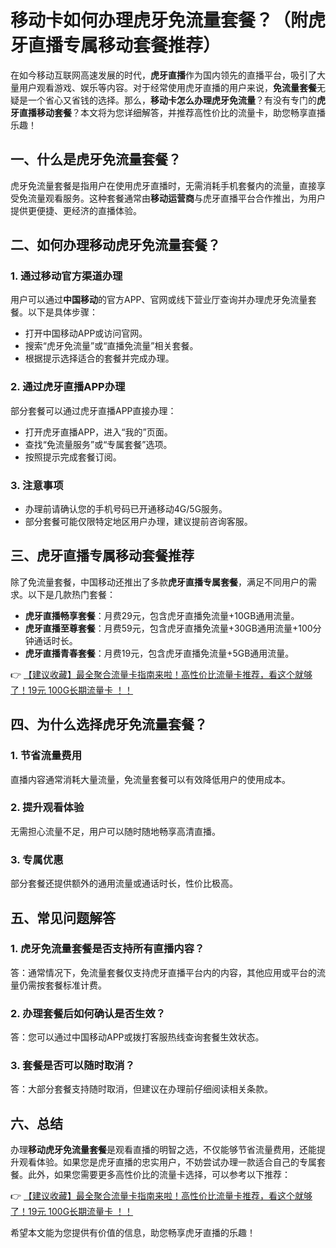 # 移动卡如何办理虎牙免流量套餐？（附虎牙直播专属移动套餐推荐）

在如今移动互联网高速发展的时代，**虎牙直播**作为国内领先的直播平台，吸引了大量用户观看游戏、娱乐等内容。对于经常使用虎牙直播的用户来说，**免流量套餐**无疑是一个省心又省钱的选择。那么，**移动卡怎么办理虎牙免流量**？有没有专门的**虎牙直播移动套餐**？本文将为您详细解答，并推荐高性价比的流量卡，助您畅享直播乐趣！

## 一、什么是虎牙免流量套餐？

虎牙免流量套餐是指用户在使用虎牙直播时，无需消耗手机套餐内的流量，直接享受免流量观看服务。这种套餐通常由**移动运营商**与虎牙直播平台合作推出，为用户提供更便捷、更经济的直播体验。

## 二、如何办理移动虎牙免流量套餐？

### 1. 通过移动官方渠道办理
用户可以通过**中国移动**的官方APP、官网或线下营业厅查询并办理虎牙免流量套餐。以下是具体步骤：
- 打开中国移动APP或访问官网。
- 搜索“虎牙免流量”或“直播免流量”相关套餐。
- 根据提示选择适合的套餐并完成办理。

### 2. 通过虎牙直播APP办理
部分套餐可以通过虎牙直播APP直接办理：
- 打开虎牙直播APP，进入“我的”页面。
- 查找“免流量服务”或“专属套餐”选项。
- 按照提示完成套餐订阅。

### 3. 注意事项
- 办理前请确认您的手机号码已开通移动4G/5G服务。
- 部分套餐可能仅限特定地区用户办理，建议提前咨询客服。

## 三、虎牙直播专属移动套餐推荐

除了免流量套餐，中国移动还推出了多款**虎牙直播专属套餐**，满足不同用户的需求。以下是几款热门套餐：
- **虎牙直播畅享套餐**：月费29元，包含虎牙直播免流量+10GB通用流量。
- **虎牙直播至尊套餐**：月费59元，包含虎牙直播免流量+30GB通用流量+100分钟通话时长。
- **虎牙直播青春套餐**：月费19元，包含虎牙直播免流量+5GB通用流量。

👉 [【建议收藏】最全聚合流量卡指南来啦！高性价比流量卡推荐，看这个就够了！19元 100G长期流量卡 ！！](https://bit.ly/Liuliangka)

## 四、为什么选择虎牙免流量套餐？

### 1. 节省流量费用
直播内容通常消耗大量流量，免流量套餐可以有效降低用户的使用成本。

### 2. 提升观看体验
无需担心流量不足，用户可以随时随地畅享高清直播。

### 3. 专属优惠
部分套餐还提供额外的通用流量或通话时长，性价比极高。

## 五、常见问题解答

### 1. 虎牙免流量套餐是否支持所有直播内容？
答：通常情况下，免流量套餐仅支持虎牙直播平台内的内容，其他应用或平台的流量仍需按套餐标准计费。

### 2. 办理套餐后如何确认是否生效？
答：您可以通过中国移动APP或拨打客服热线查询套餐生效状态。

### 3. 套餐是否可以随时取消？
答：大部分套餐支持随时取消，但建议在办理前仔细阅读相关条款。

## 六、总结

办理**移动虎牙免流量套餐**是观看直播的明智之选，不仅能够节省流量费用，还能提升观看体验。如果您是虎牙直播的忠实用户，不妨尝试办理一款适合自己的专属套餐。此外，如果您需要更多高性价比的流量卡选择，可以参考以下推荐：

👉 [【建议收藏】最全聚合流量卡指南来啦！高性价比流量卡推荐，看这个就够了！19元 100G长期流量卡 ！！](https://bit.ly/Liuliangka)

希望本文能为您提供有价值的信息，助您畅享虎牙直播的乐趣！